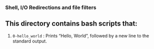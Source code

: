 
### Shell, I/O Redirections and file filters

**This directory contains bash scripts that**:
---
1. `0-hello_world` : Prints “Hello, World”, followed by a new line to the standard output. 
